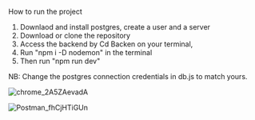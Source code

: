 How to run the project
1) Downlaod and install postgres, create a user and a server
2) Download or clone the repository
3) Access the backend by Cd Backen on your terminal,
4) Run "npm i -D nodemon" in the terminal
5) Then run "npm run dev"

NB: Change the postgres connection credentials in db.js to match yours.

![chrome_2A5ZAevadA](https://github.com/user-attachments/assets/6fe95dc7-887e-4df0-81c0-4f53222ed044)

![Postman_fhCjHTiGUn](https://github.com/user-attachments/assets/aa85e145-4bfe-40d8-8e09-d1f98fb7e272)
